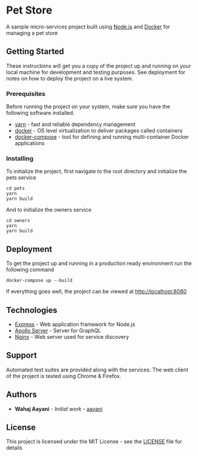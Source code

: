 # Pet Store

A sample micro-services project built using [Node.js](https://nodejs.org) and [Docker](https://docker.com) for managing a pet store

## Getting Started

These instructions will get you a copy of the project up and running on your local machine for development and testing purposes. See deployment for notes on how to deploy the project on a live system.

### Prerequisites

Before running the project on your system, make sure you have the following software installed.

- [yarn](https://yarnpkg.com) - fast and reliable dependency management
- [docker](https://docker.com) - OS level virtualization to deliver packages called containers
- [docker-compose](https://docs.docker.com/compose) - tool for defining and running multi-container Docker applications

### Installing

To initialize the project, first navigate to the root directory and initialize the pets service

```
cd pets
yarn
yarn build
```

And to initialize the owners service

```
cd owners
yarn
yarn build
```

## Deployment

To get the project up and running in a production ready environment run the following command

```
docker-compose up --build
```

If everything goes well, the project can be viewed at [http://localhost:8080](http://localhost:8080)

## Technologies

- [Express](https://expressjs.com) - Web application framework for Node.js
- [Apollo Server](https://www.apollographql.com/docs/apollo-server) - Server for GraphQL
- [Nginx](https://nginx.com) - Web server used for service discovery

## Support

Automated test suites are provided along with the services. The web client of the project is tested using Chrome & Firefox.

## Authors

- **Wahaj Aayani** - _Initial work_ - [aayani](https://github.com/aayani)

## License

This project is licensed under the MIT License - see the [LICENSE](LICENSE) file for details
